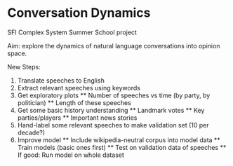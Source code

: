 # Conversation Dynamics
SFI Complex System Summer School project

Aim: explore the dynamics of natural language conversations into opinion space.

New Steps:
1. Translate speeches to English
2. Extract relevant speeches using keywords
3. Get exploratory plots
** Number of speeches vs time (by party, by politician)
** Length of these speeches
4. Get some basic history understanding
** Landmark votes
** Key parties/players
** Important news stories
5. Hand-label some relevant speeches to make validation set (10 per decade?)
6. Improve model
** Include wikipedia-neutral corpus into model data 
** Train models (basic ones first) 
** Test on validation data of speeches
** If good: Run model on whole dataset
